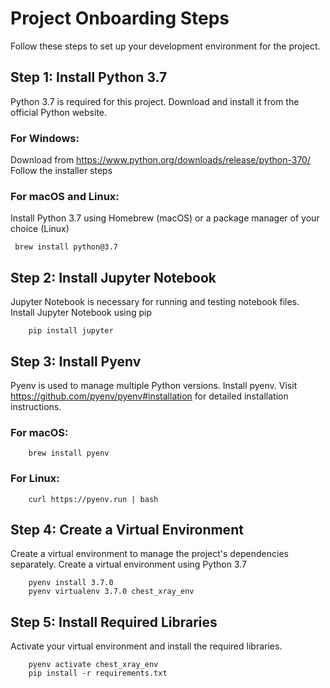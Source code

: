 # Project Onboarding Steps

Follow these steps to set up your development environment for the project.


## Step 1: Install Python 3.7

Python 3.7 is required for this project. Download and install it from the official Python website.

### For Windows:
Download from https://www.python.org/downloads/release/python-370/
Follow the installer steps

### For macOS and Linux:
Install Python 3.7 using Homebrew (macOS) or a package manager of your choice (Linux)
```
 brew install python@3.7
```

## Step 2: Install Jupyter Notebook

Jupyter Notebook is necessary for running and testing notebook files.
Install Jupyter Notebook using pip
```
    pip install jupyter
```

## Step 3: Install Pyenv

Pyenv is used to manage multiple Python versions.
Install pyenv. Visit https://github.com/pyenv/pyenv#installation for detailed installation instructions.

### For macOS:
```
    brew install pyenv
```

### For Linux:
```
    curl https://pyenv.run | bash
```

## Step 4: Create a Virtual Environment

Create a virtual environment to manage the project's dependencies separately.
Create a virtual environment using Python 3.7
```
    pyenv install 3.7.0
    pyenv virtualenv 3.7.0 chest_xray_env
```

## Step 5: Install Required Libraries

Activate your virtual environment and install the required libraries.
```
    pyenv activate chest_xray_env
    pip install -r requirements.txt
```
